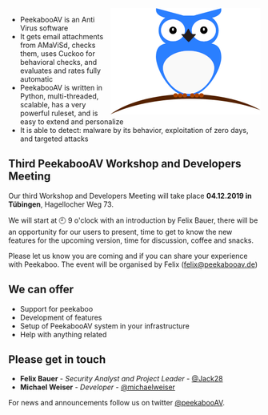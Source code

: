 <img align="right" src="peekaboo200.png">

* PeekabooAV is an Anti Virus software
* It gets email attachments from AMaViSd, checks them, uses Cuckoo for behavioral checks, and evaluates and rates fully automatic
* PeekabooAV is written in Python, multi-threaded, scalable, has a very powerful ruleset, and is easy to extend and personalize
* It is able to detect: malware by its behavior, exploitation of zero days, and targeted attacks


Third PeekabooAV Workshop and Developers Meeting
------------------------------------------------

Our third Workshop and Developers Meeting will take place **04.12.2019 in Tübingen**, Hagellocher Weg 73.

We will start at 🕘 9 o'clock with an introduction by Felix Bauer, there will be an opportunity for our users to present,
time to get to know the new features for the upcoming version, time for discussion, coffee and snacks.

Please let us know you are coming and if you can share your experience with Peekaboo. 
The event will be organised by Felix (felix@peekabooav.de)


We can offer
------------
* Support for peekaboo
* Development of features
* Setup of PeekabooAV system in your infrastructure
* Help with anything related

Please get in touch
-------------------
* **Felix Bauer** - *Security Analyst and Project Leader* - [@Jack28](https://github.com/Jack28)
* **Michael Weiser** - *Developer* - [@michaelweiser](https://github.com/michaelweiser)

For news and announcements follow us on twitter [@peekabooAV](https://twitter.com/peekabooav).
